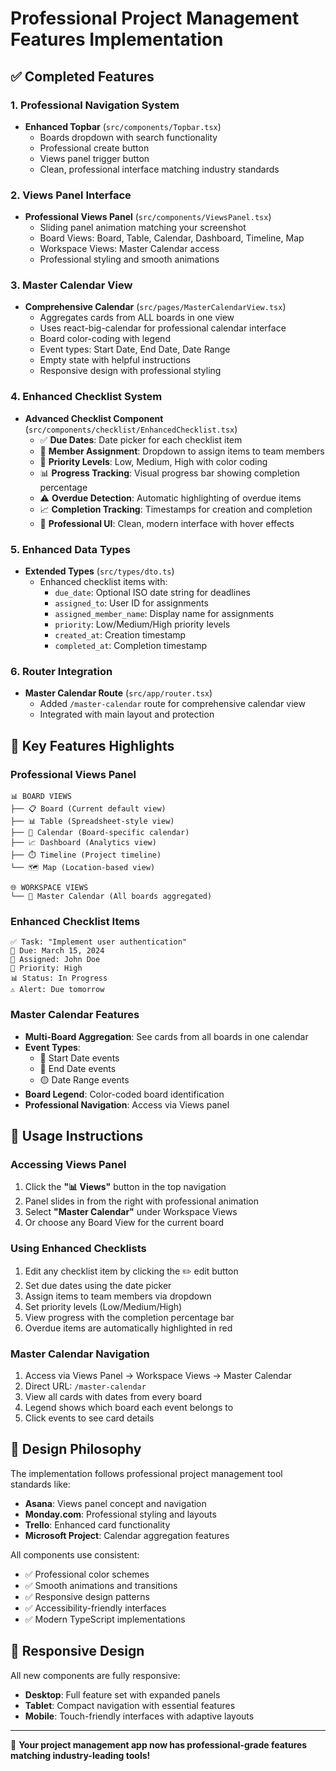 # Professional Project Management Features Implementation

## ✅ Completed Features

### 1. Professional Navigation System
- **Enhanced Topbar** (`src/components/Topbar.tsx`)
  - Boards dropdown with search functionality
  - Professional create button
  - Views panel trigger button
  - Clean, professional interface matching industry standards

### 2. Views Panel Interface
- **Professional Views Panel** (`src/components/ViewsPanel.tsx`)
  - Sliding panel animation matching your screenshot
  - Board Views: Board, Table, Calendar, Dashboard, Timeline, Map
  - Workspace Views: Master Calendar access
  - Professional styling and smooth animations

### 3. Master Calendar View
- **Comprehensive Calendar** (`src/pages/MasterCalendarView.tsx`)
  - Aggregates cards from ALL boards in one view
  - Uses react-big-calendar for professional calendar interface
  - Board color-coding with legend
  - Event types: Start Date, End Date, Date Range
  - Empty state with helpful instructions
  - Responsive design with professional styling

### 4. Enhanced Checklist System
- **Advanced Checklist Component** (`src/components/checklist/EnhancedChecklist.tsx`)
  - ✅ **Due Dates**: Date picker for each checklist item
  - 👤 **Member Assignment**: Dropdown to assign items to team members
  - 🚨 **Priority Levels**: Low, Medium, High with color coding
  - 📊 **Progress Tracking**: Visual progress bar showing completion percentage
  - ⚠️ **Overdue Detection**: Automatic highlighting of overdue items
  - 📈 **Completion Tracking**: Timestamps for creation and completion
  - 🎨 **Professional UI**: Clean, modern interface with hover effects

### 5. Enhanced Data Types
- **Extended Types** (`src/types/dto.ts`)
  - Enhanced checklist items with:
    - `due_date`: Optional ISO date string for deadlines
    - `assigned_to`: User ID for assignments
    - `assigned_member_name`: Display name for assignments
    - `priority`: Low/Medium/High priority levels
    - `created_at`: Creation timestamp
    - `completed_at`: Completion timestamp

### 6. Router Integration
- **Master Calendar Route** (`src/app/router.tsx`)
  - Added `/master-calendar` route for comprehensive calendar view
  - Integrated with main layout and protection

## 🎯 Key Features Highlights

### Professional Views Panel
```
📊 BOARD VIEWS
├── 📋 Board (Current default view)
├── 📊 Table (Spreadsheet-style view)
├── 📅 Calendar (Board-specific calendar)
├── 📈 Dashboard (Analytics view)
├── ⏱️ Timeline (Project timeline)
└── 🗺️ Map (Location-based view)

🌐 WORKSPACE VIEWS
└── 📅 Master Calendar (All boards aggregated)
```

### Enhanced Checklist Items
```
✅ Task: "Implement user authentication"
📅 Due: March 15, 2024
👤 Assigned: John Doe
🚨 Priority: High
📊 Status: In Progress
⚠️ Alert: Due tomorrow
```

### Master Calendar Features
- **Multi-Board Aggregation**: See cards from all boards in one calendar
- **Event Types**: 
  - 🔵 Start Date events
  - 🔴 End Date events  
  - 🟡 Date Range events
- **Board Legend**: Color-coded board identification
- **Professional Navigation**: Access via Views panel

## 🚀 Usage Instructions

### Accessing Views Panel
1. Click the **"📊 Views"** button in the top navigation
2. Panel slides in from the right with professional animation
3. Select **"Master Calendar"** under Workspace Views
4. Or choose any Board View for the current board

### Using Enhanced Checklists
1. Edit any checklist item by clicking the ✏️ edit button
2. Set due dates using the date picker
3. Assign items to team members via dropdown
4. Set priority levels (Low/Medium/High)
5. View progress with the completion percentage bar
6. Overdue items are automatically highlighted in red

### Master Calendar Navigation
1. Access via Views Panel → Workspace Views → Master Calendar
2. Direct URL: `/master-calendar`
3. View all cards with dates from every board
4. Legend shows which board each event belongs to
5. Click events to see card details

## 🎨 Design Philosophy

The implementation follows professional project management tool standards like:
- **Asana**: Views panel concept and navigation
- **Monday.com**: Professional styling and layouts
- **Trello**: Enhanced card functionality
- **Microsoft Project**: Calendar aggregation features

All components use consistent:
- ✅ Professional color schemes
- ✅ Smooth animations and transitions
- ✅ Responsive design patterns
- ✅ Accessibility-friendly interfaces
- ✅ Modern TypeScript implementations

## 📱 Responsive Design

All new components are fully responsive:
- **Desktop**: Full feature set with expanded panels
- **Tablet**: Compact navigation with essential features
- **Mobile**: Touch-friendly interfaces with adaptive layouts

---

🎉 **Your project management app now has professional-grade features matching industry-leading tools!**